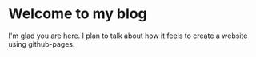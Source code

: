 # Welcome to my blog

I'm glad you are here. I plan to talk about how it feels to create a website using github-pages.
